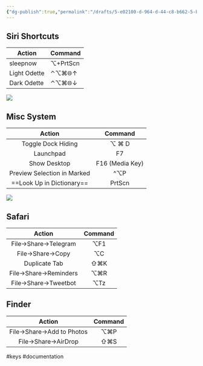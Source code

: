 ```yaml
---
{"dg-publish":true,"permalink":"/drafts/5-e02100-d-964-d-44-c8-b662-5-be-1-f92-d88-cb/","dgHomeLink":true,"dgPassFrontmatter":false}
---
```



## Siri Shortcuts
| Action       | Command  |
|--------------|----------|
| sleepnow     | ⌥+PrtScn |
| Light Odette | ⌃⌥⌘🌐︎↑    |
| Dark Odette  | ⌃⌥⌘🌐︎↓    |

![](Capture%202022-01-10%20at%2008.01.06.png)
## Misc System
| Action                      | Command         |
|:---------------------------:|:---------------:|
| Toggle Dock Hiding          | ⌥ ⌘ D           |
| Launchpad                   | F7              |
| Show Desktop                | F16 (Media Key) |
| Preview Selection in Marked | ^⌥P             |
| ==Look Up in Dictionary==   | PrtScn          |

![](Capture%202022-01-10%20at%2008.28.33.png)

## Safari
| **Action**             | **Command** |
|:----------------------:|:-----------:|
| File->Share->Telegram  | ⌥F1         |
| File->Share->Copy      | ⌥C          |
| Duplicate Tab          | ⇧⌘K         |
| File->Share->Reminders | ⌥⌘R         |
| File->Share->Tweetbot  | ⌥Tz         |

## Finder
| **Action**                 | **Command** |
|:--------------------------:|:-----------:|
| File->Share->Add to Photos | ⌥⌘P         |
| File->Share->AirDrop       | ⇧⌘S         |
#keys #documentation 